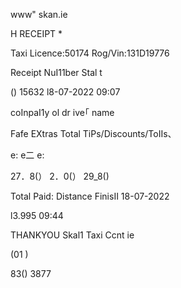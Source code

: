 www" skan.ie

H RECEIPT *

Taxi Licence:50174
Rog/Vin:131D19776

Receipt NuI11ber
Stal t

() 15632
l8-07-2022 09:07

coInpaI1y ol dr ive｢ name

Fafe
EXtras
Total
TiPs/Discounts/ToIIs、

e:
e二
e:

27．8(）
2．0(）
29_8()

Total Paid:
Distance
FinisII 18-07-2022

l3.995
09:44

THANKYOU
Skal1 Taxi Ccnt ie

(01 )

83() 3877

